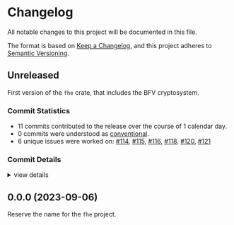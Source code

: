 # Changelog

All notable changes to this project will be documented in this file.

The format is based on [Keep a Changelog](https://keepachangelog.com/en/1.0.0/),
and this project adheres to [Semantic Versioning](https://semver.org/spec/v2.0.0.html).

## Unreleased

First version of the `fhe` crate, that includes the BFV cryptosystem.

### Commit Statistics

<csr-read-only-do-not-edit/>

 - 11 commits contributed to the release over the course of 1 calendar day.
 - 0 commits were understood as [conventional](https://www.conventionalcommits.org).
 - 6 unique issues were worked on: [#114](https://github.com/tlepoint/fhe.rs/issues/114), [#115](https://github.com/tlepoint/fhe.rs/issues/115), [#116](https://github.com/tlepoint/fhe.rs/issues/116), [#118](https://github.com/tlepoint/fhe.rs/issues/118), [#120](https://github.com/tlepoint/fhe.rs/issues/120), [#121](https://github.com/tlepoint/fhe.rs/issues/121)

### Commit Details

<csr-read-only-do-not-edit/>

<details><summary>view details</summary>

 * **[#114](https://github.com/tlepoint/fhe.rs/issues/114)**
    - Rename crates to fhe and fhe-traits ([`9a3d608`](https://github.com/tlepoint/fhe.rs/commit/9a3d6082976a7e0b6f3cec93c096bfaa4a07ebd6))
 * **[#115](https://github.com/tlepoint/fhe.rs/issues/115)**
    - Bump thiserror from 1.0.33 to 1.0.34 ([`e724edf`](https://github.com/tlepoint/fhe.rs/commit/e724edfec78809593e99b21ba5c9eeaaca1a191c))
 * **[#116](https://github.com/tlepoint/fhe.rs/issues/116)**
    - Use zeroizing instead of manual calls to zeroize ([`1d7bc50`](https://github.com/tlepoint/fhe.rs/commit/1d7bc50c58e8807d696d02f3d64e19f34a4ad0c3))
 * **[#118](https://github.com/tlepoint/fhe.rs/issues/118)**
    - Update the README with minimal example and fix compilation error ([`ecba998`](https://github.com/tlepoint/fhe.rs/commit/ecba99898c86a7908a7e9360a6e62826e2ccc5c6))
 * **[#120](https://github.com/tlepoint/fhe.rs/issues/120)**
    - Move internal to crates as they would be published, add changelog ([`cd3ba02`](https://github.com/tlepoint/fhe.rs/commit/cd3ba026d01275672e0c3f5e1d32aa473cde7978))
 * **[#121](https://github.com/tlepoint/fhe.rs/issues/121)**
    - Remove features, remove utilities crate, bump versions ([`570943a`](https://github.com/tlepoint/fhe.rs/commit/570943ae1822888a2ccb27412619ab3355b3ea3a))
 * **Uncategorized**
    - Release fhe-traits v0.1.0-beta.0, fhe-util v0.1.0-beta.0, fhe-math v0.1.0-beta.0, fhe v0.1.0-beta.0 ([`e81e1c6`](https://github.com/tlepoint/fhe.rs/commit/e81e1c60769e63c52ad3885d16249161074ca293))
    - Adjusting changelogs prior to release of fhe-traits v0.1.0-beta.0, fhe-util v0.1.0-beta.0, fhe-math v0.1.0-beta.0, fhe v0.1.0-beta.0 ([`4c9ed5b`](https://github.com/tlepoint/fhe.rs/commit/4c9ed5bc57ccaa4a9d9ac98e4883f6c5c2136b5b))
    - Add space to test ([`f5e82f3`](https://github.com/tlepoint/fhe.rs/commit/f5e82f3708bc15a7f517f19bb482fce0044cf091))
    - Update changelog ([`85a00a1`](https://github.com/tlepoint/fhe.rs/commit/85a00a1b8113e4dc8b1d4e9d19fc6c354fb6ae0e))
    - Switch version to a pre-release number ([`cd8d3b2`](https://github.com/tlepoint/fhe.rs/commit/cd8d3b2d383367239436adcc2508bdbe816b9981))
</details>

## 0.0.0 (2023-09-06)

Reserve the name for the `fhe` project.

